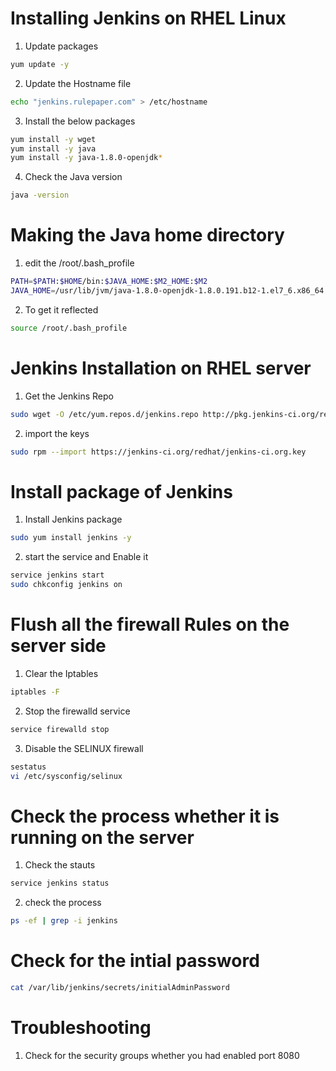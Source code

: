 # Installing Jenkins on RHEL Linux

1. Update packages
```sh
yum update -y
```
2. Update the Hostname file
```sh
echo "jenkins.rulepaper.com" > /etc/hostname
```
3. Install the below packages
```sh
yum install -y wget
yum install -y java
yum install -y java-1.8.0-openjdk*
```
4. Check the Java version
```sh
java -version
```

# Making the Java home directory

1. edit the /root/.bash_profile
```sh
PATH=$PATH:$HOME/bin:$JAVA_HOME:$M2_HOME:$M2
JAVA_HOME=/usr/lib/jvm/java-1.8.0-openjdk-1.8.0.191.b12-1.el7_6.x86_64
```
2. To get it reflected
```sh
source /root/.bash_profile
```

# Jenkins Installation on RHEL server

1. Get the Jenkins Repo
```sh
sudo wget -O /etc/yum.repos.d/jenkins.repo http://pkg.jenkins-ci.org/redhat-stable/jenkins.repo
```
2. import the keys
```sh
sudo rpm --import https://jenkins-ci.org/redhat/jenkins-ci.org.key
```
# Install package of Jenkins

1. Install Jenkins package
```sh
sudo yum install jenkins -y
```
2. start the service and Enable it
```sh
service jenkins start
sudo chkconfig jenkins on
```

# Flush all the firewall Rules on the server side

1. Clear the Iptables
```sh
iptables -F
```
2. Stop the firewalld service
```sh
service firewalld stop
```
3. Disable the SELINUX firewall
```sh
sestatus
vi /etc/sysconfig/selinux
```

# Check the process whether it is running on the server

1. Check the stauts
```sh
service jenkins status
```
2. check the process
```sh
ps -ef | grep -i jenkins
```
# Check for the intial password 

```sh
cat /var/lib/jenkins/secrets/initialAdminPassword
```

# Troubleshooting

1. Check for the security groups whether you had enabled port 8080
